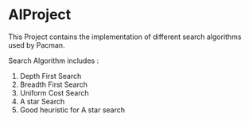 # AIProject

This Project contains the implementation of different search algorithms used by Pacman.

Search Algorithm includes :
1. Depth First Search
2. Breadth First Search
3. Uniform Cost Search
4. A star Search
5. Good heuristic for A star search
